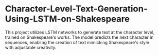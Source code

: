 # Character-Level-Text-Generation-Using-LSTM-on-Shakespeare
This project utilizes LSTM networks to generate text at the character level, trained on Shakespeare's works. The model predicts the next character in sequences, enabling the creation of text mimicking Shakespeare's style with adjustable creativity.

